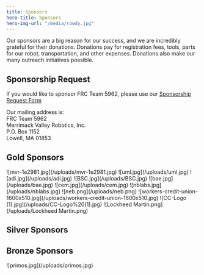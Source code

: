 ```yaml
---
title: Sponsors
hero-title: Sponsors
hero-img-url: "/media/rowdy.jpg"
---
```


Our sponsors are a big reason for our success, and we are incredibly grateful for their donations. Donations pay for registration fees, tools, parts for our robot, transportation, and other expenses. Donations also make our many outreach initiatives possible.

## Sponsorship Request

If you would like to sponsor FRC Team 5962, please use our [Sponsorship Request Form](https://docs.google.com/document/d/1uyhAb26nqWgYaaHQmjEV63Pm3g7mU7VQ0f5xBUOJ850/edit?usp=sharing)

Our mailing address is: <br>
FRC Team 5962<br>
Merrimack Valley Robotics, Inc.<br>
P.O. Box 1152<br>
Lowell, MA 01853<br>

<div class="divider"></div>

## Gold Sponsors

<div class="sponsor-pics" markdown="1">
![mvr-1e2981.jpg](/uploads/mvr-1e2981.jpg)
![uml.jpg](/uploads/uml.jpg)
![adi.jpg](/uploads/adi.jpg)
![BSC.jpg](/uploads/BSC.jpg)
![bae.jpg](/uploads/bae.jpg)
![cem.jpg](/uploads/cem.jpg)
![nblabs.jpg](/uploads/nblabs.jpg)
![neb.png](/uploads/neb.png)
![workers-credit-union-1600x510.jpg](/uploads/workers-credit-union-1600x510.jpg)
![CC-Logo (1).jpg](/uploads/CC-Logo%20(1).jpg)
![Lockheed Martin.png](/uploads/Lockheed Martin.png)
</div>
<div class="divider"></div>

## Silver Sponsors

<div class="sponsor-pics" markdown="1">


</div>
<div class="divider"></div>

## Bronze Sponsors 

<div class="sponsor-pics" markdown="1">
![primos.jpg](/uploads/primos.jpg)
</div>
<div class="divider"></div>
<div class="pics-size-7" markdown="1">